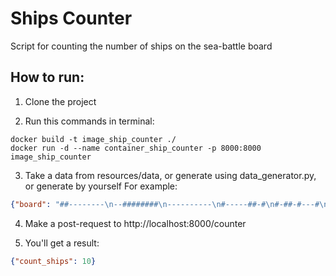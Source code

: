 # Ships Counter
Script for counting the number of ships on the sea-battle board

## How to run:

1) Clone the project

2) Run this commands in terminal:
```
docker build -t image_ship_counter ./
docker run -d --name container_ship_counter -p 8000:8000 image_ship_counter
```

3) Take a data from resources/data, or generate using data_generator.py, or generate by yourself
For example:
```json
{"board": "##--------\n--########\n----------\n#-----##-#\n#-##-#---#\n#----#---#\n#----#--#-\n#-##-#--#-\n--------#-\n-######---"}
```

4) Make a post-request to http://localhost:8000/counter

5) You'll get a result:
```json
{"count_ships": 10}
```
